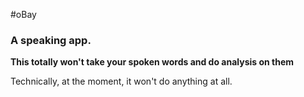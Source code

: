 #oBay
### A speaking app.
**This totally won't take your spoken words and do analysis on them**

Technically, at the moment, it won't do anything at all.
